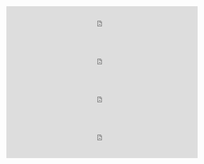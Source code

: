 <div style="left:0; width:100%; height:100px; position:relative; padding-bottom:0; margin:0 auto"><iframe src="https://www.tickcounter.com/widget/countdown/4962363" style="top:0; left:0; width:100%; height:100%; position:absolute; border:0; overflow:hidden" title="Plano District Event"></iframe></div>
<div style="left:0; width:100%; height:100px; position:relative; padding-bottom:0; margin:0 auto"><iframe src="https://www.tickcounter.com/widget/countdown/4962364" style="top:0; left:0; width:100%; height:100%; position:absolute; border:0; overflow:hidden" title="Dallas District Event"></iframe></div>
<div style="left:0; width:100%; height:100px; position:relative; padding-bottom:0; margin:0 auto"><iframe src="https://www.tickcounter.com/widget/countdown/4962365" style="top:0; left:0; width:100%; height:100%; position:absolute; border:0; overflow:hidden" title="FIT State Champs"></iframe></div>
<div style="left:0; width:100%; height:100px; position:relative; padding-bottom:0; margin:0 auto"><iframe src="https://www.tickcounter.com/widget/countdown/4962368" style="top:0; left:0; width:100%; height:100%; position:absolute; border:0; overflow:hidden" title="FIRST Championship"></iframe></div>
